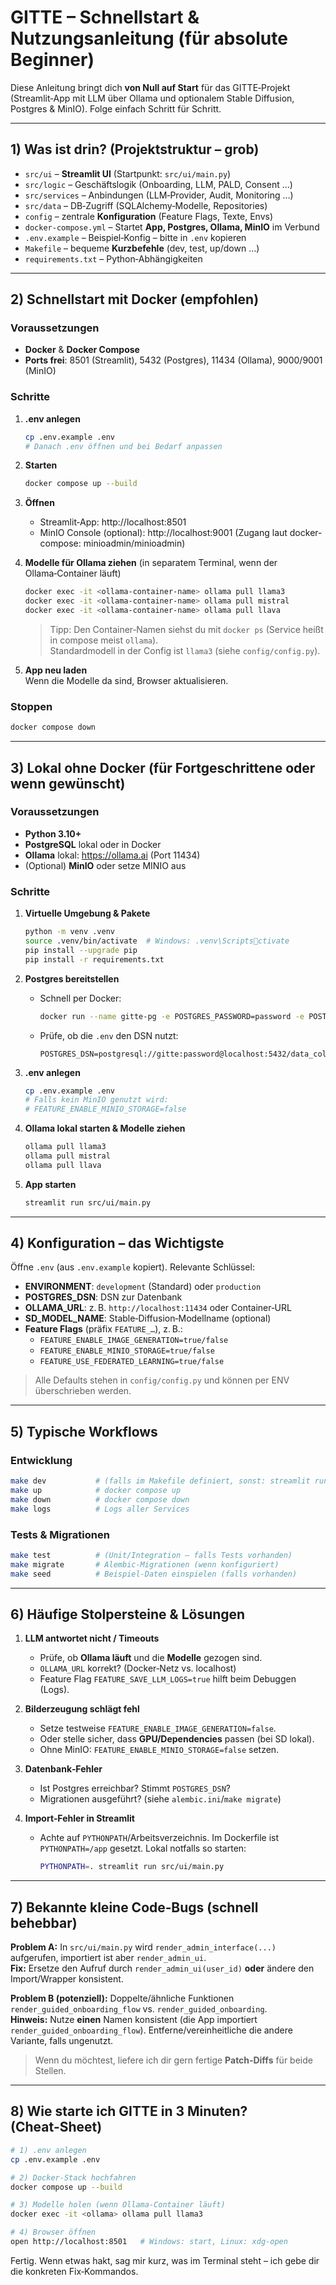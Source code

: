 
# GITTE – Schnellstart & Nutzungsanleitung (für absolute Beginner)

Diese Anleitung bringt dich **von Null auf Start** für das GITTE‑Projekt (Streamlit‑App mit LLM über Ollama und optionalem Stable Diffusion, Postgres & MinIO). Folge einfach Schritt für Schritt.

---

## 1) Was ist drin? (Projektstruktur – grob)

- `src/ui` – **Streamlit UI** (Startpunkt: `src/ui/main.py`)
- `src/logic` – Geschäftslogik (Onboarding, LLM, PALD, Consent …)
- `src/services` – Anbindungen (LLM‑Provider, Audit, Monitoring …)
- `src/data` – DB‑Zugriff (SQLAlchemy‑Modelle, Repositories)
- `config` – zentrale **Konfiguration** (Feature Flags, Texte, Envs)
- `docker-compose.yml` – Startet **App, Postgres, Ollama, MinIO** im Verbund
- `.env.example` – Beispiel‑Konfig – bitte in `.env` kopieren
- `Makefile` – bequeme **Kurzbefehle** (dev, test, up/down …)
- `requirements.txt` – Python‑Abhängigkeiten

---

## 2) Schnellstart mit Docker (empfohlen)

### Voraussetzungen
- **Docker** & **Docker Compose**
- **Ports frei**: 8501 (Streamlit), 5432 (Postgres), 11434 (Ollama), 9000/9001 (MinIO)

### Schritte
1. **.env anlegen**
   ```bash
   cp .env.example .env
   # Danach .env öffnen und bei Bedarf anpassen
   ```

2. **Starten**
   ```bash
   docker compose up --build
   ```

3. **Öffnen**
   - Streamlit‑App: http://localhost:8501  
   - MinIO Console (optional): http://localhost:9001 (Zugang laut docker-compose: minioadmin/minioadmin)

4. **Modelle für Ollama ziehen** (in separatem Terminal, wenn der Ollama‑Container läuft)
   ```bash
   docker exec -it <ollama-container-name> ollama pull llama3
   docker exec -it <ollama-container-name> ollama pull mistral
   docker exec -it <ollama-container-name> ollama pull llava
   ```
   > Tipp: Den Container‑Namen siehst du mit `docker ps` (Service heißt in compose meist `ollama`).  
   > Standardmodell in der Config ist `llama3` (siehe `config/config.py`).

5. **App neu laden**  
   Wenn die Modelle da sind, Browser aktualisieren.

### Stoppen
```bash
docker compose down
```

---

## 3) Lokal ohne Docker (für Fortgeschrittene oder wenn gewünscht)

### Voraussetzungen
- **Python 3.10+**
- **PostgreSQL** lokal oder in Docker
- **Ollama** lokal: https://ollama.ai (Port 11434)  
- (Optional) **MinIO** oder setze MINIO aus

### Schritte
1. **Virtuelle Umgebung & Pakete**
   ```bash
   python -m venv .venv
   source .venv/bin/activate  # Windows: .venv\Scriptsctivate
   pip install --upgrade pip
   pip install -r requirements.txt
   ```

2. **Postgres bereitstellen**
   - Schnell per Docker:
     ```bash
     docker run --name gitte-pg -e POSTGRES_PASSWORD=password -e POSTGRES_USER=gitte -e POSTGRES_DB=data_collector -p 5432:5432 -d postgres:15
     ```
   - Prüfe, ob die `.env` den DSN nutzt:
     ```env
     POSTGRES_DSN=postgresql://gitte:password@localhost:5432/data_collector
     ```

3. **.env anlegen**
   ```bash
   cp .env.example .env
   # Falls kein MinIO genutzt wird:
   # FEATURE_ENABLE_MINIO_STORAGE=false
   ```

4. **Ollama lokal starten & Modelle ziehen**
   ```bash
   ollama pull llama3
   ollama pull mistral
   ollama pull llava
   ```

5. **App starten**
   ```bash
   streamlit run src/ui/main.py
   ```

---

## 4) Konfiguration – das Wichtigste

Öffne `.env` (aus `.env.example` kopiert). Relevante Schlüssel:
- **ENVIRONMENT**: `development` (Standard) oder `production`
- **POSTGRES_DSN**: DSN zur Datenbank
- **OLLAMA_URL**: z. B. `http://localhost:11434` oder Container‑URL
- **SD_MODEL_NAME**: Stable‑Diffusion‑Modellname (optional)
- **Feature Flags** (präfix `FEATURE_…`), z. B.:
  - `FEATURE_ENABLE_IMAGE_GENERATION=true/false`
  - `FEATURE_ENABLE_MINIO_STORAGE=true/false`
  - `FEATURE_USE_FEDERATED_LEARNING=true/false`

> Alle Defaults stehen in `config/config.py` und können per ENV überschrieben werden.

---

## 5) Typische Workflows

### Entwicklung
```bash
make dev           # (falls im Makefile definiert, sonst: streamlit run src/ui/main.py)
make up            # docker compose up
make down          # docker compose down
make logs          # Logs aller Services
```

### Tests & Migrationen
```bash
make test          # (Unit/Integration – falls Tests vorhanden)
make migrate       # Alembic‑Migrationen (wenn konfiguriert)
make seed          # Beispiel‑Daten einspielen (falls vorhanden)
```

---

## 6) Häufige Stolpersteine & Lösungen

1) **LLM antwortet nicht / Timeouts**  
   - Prüfe, ob **Ollama läuft** und die **Modelle** gezogen sind.  
   - `OLLAMA_URL` korrekt? (Docker‑Netz vs. localhost)  
   - Feature Flag `FEATURE_SAVE_LLM_LOGS=true` hilft beim Debuggen (Logs).

2) **Bilderzeugung schlägt fehl**  
   - Setze testweise `FEATURE_ENABLE_IMAGE_GENERATION=false`.  
   - Oder stelle sicher, dass **GPU/Dependencies** passen (bei SD lokal).  
   - Ohne MinIO: `FEATURE_ENABLE_MINIO_STORAGE=false` setzen.

3) **Datenbank‑Fehler**  
   - Ist Postgres erreichbar? Stimmt `POSTGRES_DSN`?  
   - Migrationen ausgeführt? (siehe `alembic.ini`/`make migrate`)

4) **Import‑Fehler in Streamlit**  
   - Achte auf `PYTHONPATH`/Arbeitsverzeichnis. Im Dockerfile ist `PYTHONPATH=/app` gesetzt. Lokal notfalls so starten:  
     ```bash
     PYTHONPATH=. streamlit run src/ui/main.py
     ```

---

## 7) Bekannte kleine Code‑Bugs (schnell behebbar)

**Problem A:** In `src/ui/main.py` wird `render_admin_interface(...)` aufgerufen, importiert ist aber `render_admin_ui`.  
**Fix:** Ersetze den Aufruf durch `render_admin_ui(user_id)` **oder** ändere den Import/Wrapper konsistent.

**Problem B (potenziell):** Doppelte/ähnliche Funktionen `render_guided_onboarding_flow` vs. `render_guided_onboarding`.  
**Hinweis:** Nutze **einen** Namen konsistent (die App importiert `render_guided_onboarding_flow`). Entferne/vereinheitliche die andere Variante, falls ungenutzt.

> Wenn du möchtest, liefere ich dir gern fertige **Patch‑Diffs** für beide Stellen.

---

## 8) Wie starte ich GITTE in 3 Minuten? (Cheat‑Sheet)

```bash
# 1) .env anlegen
cp .env.example .env

# 2) Docker‑Stack hochfahren
docker compose up --build

# 3) Modelle holen (wenn Ollama-Container läuft)
docker exec -it <ollama> ollama pull llama3

# 4) Browser öffnen
open http://localhost:8501   # Windows: start, Linux: xdg-open
```

Fertig. Wenn etwas hakt, sag mir kurz, was im Terminal steht – ich gebe dir die konkreten Fix‑Kommandos.
